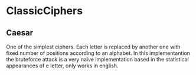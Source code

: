 # ClassicCiphers

## Caesar

One of the simplest ciphers. Each letter is replaced by another one with fixed number of positions according to an alphabet.
In this implementantion the bruteforce attack is a very naive implementation based in the statistical appearances of e letter, only works in english.
